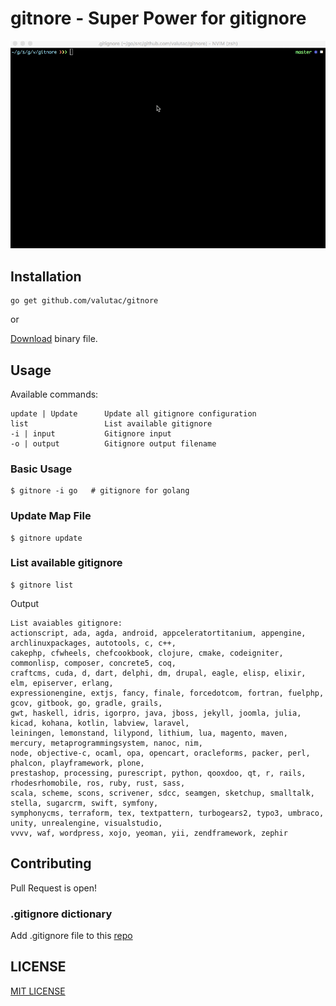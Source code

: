 # gitnore - Super Power for gitignore

![](screencast.gif)

## Installation

```
go get github.com/valutac/gitnore
```
or

[Download](https://github.com/valutac/gitnore/releases/tag/0.3.0) binary file.

## Usage

Available commands:

```
update | Update      Update all gitignore configuration
list                 List available gitignore
-i | input           Gitignore input
-o | output          Gitignore output filename
```

### Basic Usage

```
$ gitnore -i go   # gitignore for golang
```

### Update Map File

```
$ gitnore update
```

### List available gitignore

```
$ gitnore list
```

Output

```
List avaiables gitignore:
actionscript, ada, agda, android, appceleratortitanium, appengine, archlinuxpackages, autotools, c, c++,
cakephp, cfwheels, chefcookbook, clojure, cmake, codeigniter, commonlisp, composer, concrete5, coq,
craftcms, cuda, d, dart, delphi, dm, drupal, eagle, elisp, elixir, elm, episerver, erlang,
expressionengine, extjs, fancy, finale, forcedotcom, fortran, fuelphp, gcov, gitbook, go, gradle, grails,
gwt, haskell, idris, igorpro, java, jboss, jekyll, joomla, julia, kicad, kohana, kotlin, labview, laravel,
leiningen, lemonstand, lilypond, lithium, lua, magento, maven, mercury, metaprogrammingsystem, nanoc, nim,
node, objective-c, ocaml, opa, opencart, oracleforms, packer, perl, phalcon, playframework, plone,
prestashop, processing, purescript, python, qooxdoo, qt, r, rails, rhodesrhomobile, ros, ruby, rust, sass,
scala, scheme, scons, scrivener, sdcc, seamgen, sketchup, smalltalk, stella, sugarcrm, swift, symfony,
symphonycms, terraform, tex, textpattern, turbogears2, typo3, umbraco, unity, unrealengine, visualstudio,
vvvv, waf, wordpress, xojo, yeoman, yii, zendframework, zephir
```

## Contributing

Pull Request is open!

### .gitignore dictionary

Add .gitignore file to this [repo](https://github.com/valutac/gitignore)

## LICENSE

[MIT LICENSE](LICENSE)


